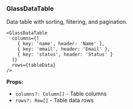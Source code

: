 ### GlassDataTable

Data table with sorting, filtering, and pagination.

```tsx
<GlassDataTable
  columns={[
    { key: 'name', header: 'Name' },
    { key: 'email', header: 'Email' },
    { key: 'status', header: 'Status' }
  ]}
  rows={tableData}
/>
```

**Props:**
- `columns?: Column[]` - Table columns
- `rows?: Row[]` - Table data rows
